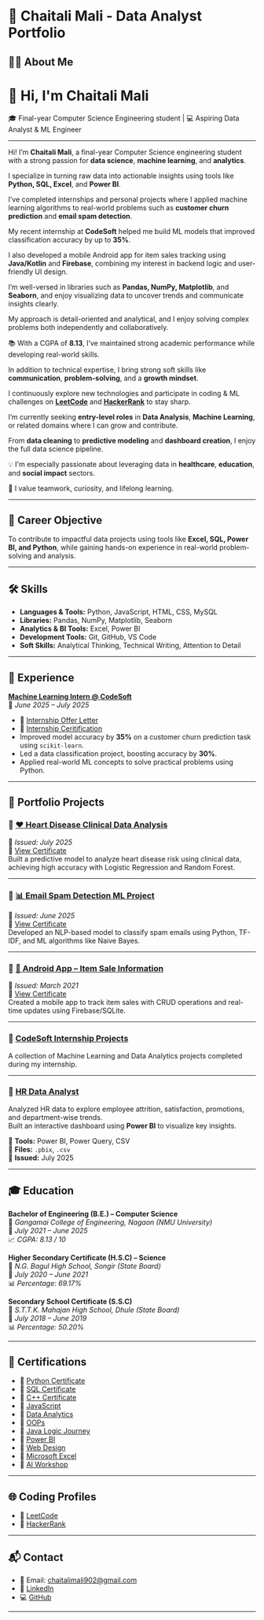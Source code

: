 # 📁 Chaitali Mali - Data Analyst Portfolio 

## 👩‍💻 About Me

# 👋 Hi, I'm Chaitali Mali

🎓 Final-year Computer Science Engineering student | 💻 Aspiring Data Analyst & ML Engineer

---

Hi! I’m **Chaitali Mali**, a final-year Computer Science engineering student with a strong passion for **data science**, **machine learning**, and **analytics**.

I specialize in turning raw data into actionable insights using tools like **Python, SQL, Excel**, and **Power BI**.

I’ve completed internships and personal projects where I applied machine learning algorithms to real-world problems such as **customer churn prediction** and **email spam detection**.

My recent internship at **CodeSoft** helped me build ML models that improved classification accuracy by up to **35%**.

I also developed a mobile Android app for item sales tracking using **Java/Kotlin** and **Firebase**, combining my interest in backend logic and user-friendly UI design.

I’m well-versed in libraries such as **Pandas, NumPy, Matplotlib**, and **Seaborn**, and enjoy visualizing data to uncover trends and communicate insights clearly.

My approach is detail-oriented and analytical, and I enjoy solving complex problems both independently and collaboratively.

📚 With a CGPA of **8.13**, I’ve maintained strong academic performance while developing real-world skills.

In addition to technical expertise, I bring strong soft skills like **communication**, **problem-solving**, and a **growth mindset**.

I continuously explore new technologies and participate in coding & ML challenges on **[LeetCode](https://leetcode.com/u/mGlmTqRsNn/)** and **[HackerRank](https://www.hackerrank.com/profile/chaitalimali902)** to stay sharp.

I’m currently seeking **entry-level roles** in **Data Analysis**, **Machine Learning**, or related domains where I can grow and contribute.

From **data cleaning** to **predictive modeling** and **dashboard creation**, I enjoy the full data science pipeline.

💡 I'm especially passionate about leveraging data in **healthcare**, **education**, and **social impact** sectors.

🤝 I value teamwork, curiosity, and lifelong learning.

---

## 🎯 Career Objective

To contribute to impactful data projects using tools like **Excel, SQL, Power BI, and Python**, while gaining hands-on experience in real-world problem-solving and analysis.

---

## 🛠️ Skills

- **Languages & Tools:** Python, JavaScript, HTML, CSS, MySQL  
- **Libraries:** Pandas, NumPy, Matplotlib, Seaborn  
- **Analytics & BI Tools:** Excel, Power BI  
- **Development Tools:** Git, GitHub, VS Code  
- **Soft Skills:** Analytical Thinking, Technical Writing, Attention to Detail

---

## 💼 Experience

**[Machine Learning Intern @ CodeSoft](https://github.com/Chaitali-mali/CodeSoft-Internship-Projects)**  
📅 *June 2025 – July 2025*  
- 📄 [Internship Offer Letter](https://drive.google.com/file/d/1mEhHdyscaE6w-H0Bk75_VXtPzwj5gbBB/view?usp=sharing)
- 📄 [Internship Ceritification](https://drive.google.com/file/d/1XMbeLomPp8GZUtU_rF2Hng6xqO-bgYfK/view?usp=sharing)
- Improved model accuracy by **35%** on a customer churn prediction task using `scikit-learn`.  
- Led a data classification project, boosting accuracy by **30%**.  
- Applied real-world ML concepts to solve practical problems using Python.

---

## 📁 Portfolio Projects

### 🔹 [❤️ Heart Disease Clinical Data Analysis](https://github.com/Chaitali-mali/Heart-Disease-Clinical)  
📅 *Issued: July 2025*  
🔗 [View Certificate](#) <!-- Replace with your actual certificate link -->  
Built a predictive model to analyze heart disease risk using clinical data, achieving high accuracy with Logistic Regression and Random Forest.

---

### 🔹 [📊 Email Spam Detection ML Project](https://github.com/Chaitali-mali/Email-Spam-Project)  
📅 *Issued: June 2025*  
🔗 [View Certificate](#)  
Developed an NLP-based model to classify spam emails using Python, TF-IDF, and ML algorithms like Naive Bayes.

---

### 🔹 [📱 Android App – Item Sale Information](https://github.com/Chaitali-mali/Android-App)  
📅 *Issued: March 2021*  
🔗 [View Certificate](#)  
Created a mobile app to track item sales with CRUD operations and real-time updates using Firebase/SQLite.

---

### 🔹 [CodeSoft Internship Projects](https://github.com/Chaitali-mali/CodeSoft-Internship-Projects)  
A collection of Machine Learning and Data Analytics projects completed during my internship.

---

### 🔹 [HR Data Analyst](https://github.com/Chaitali-mali/HR-Data-Analysis)  

Analyzed HR data to explore employee attrition, satisfaction, promotions, and department-wise trends.  
Built an interactive dashboard using **Power BI** to visualize key insights.

🔹 **Tools:** Power BI, Power Query, CSV  
📁 **Files:** `.pbix`, `.csv`  
📅 **Issued:** July 2025  

---


## 🎓 Education

**Bachelor of Engineering (B.E.) – Computer Science**  
📍 *Gangamai College of Engineering, Nagaon (NMU University)*  
📅 *July 2021 – June 2025*  
📈 *CGPA: 8.13 / 10*

**Higher Secondary Certificate (H.S.C) – Science**  
📍 *N.G. Bagul High School, Songir (State Board)*  
📅 *July 2020 – June 2021*  
📊 *Percentage: 69.17%*

**Secondary School Certificate (S.S.C)**  
📍 *S.T.T.K. Mahajan High School, Dhule (State Board)*  
📅 *July 2018 – June 2019*  
📊 *Percentage: 50.20%*

---

## 📜 Certifications

- 📄 [Python Certificate](https://drive.google.com/file/d/1EMK_UiR8UUHxZI4jI_ZQo0ze6f6BYS3S/view?usp=sharing)  
- 📄 [SQL Certificate](https://drive.google.com/file/d/1F5_Nj7JHVGCNs0CDbEVHi9V2mroGzof2/view?usp=sharing)  
- 📄 [C++ Certificate](https://drive.google.com/file/d/118-hEzghgMpQvsvSRx8GD_2JedwKvWL5/view?usp=sharing)  
- 📄 [JavaScript](https://drive.google.com/file/d/16jfIm2sgK2j9X12LpoJaMhuynhYOgVHg/view?usp=sharing)  
- 📄 [Data Analytics](https://drive.google.com/file/d/1Wu2eSRxtaOeXInbMuthcjwN-JYk9rBYT/view?usp=sharing)  
- 📄 [OOPs](https://drive.google.com/file/d/1i6uNnlKrSBsLcpjaJke72xrQmTDZhbXg/view?usp=sharing)  
- 📄 [Java Logic Journey](https://drive.google.com/file/d/1XmC4sKZBsFDoQId9FXVMIv-CvRNsnrMo/view?usp=sharing)  
- 📄 [Power BI](https://drive.google.com/file/d/1zIfOYyjLbBI8HpcPsbgaDYLgeB9hqY59/view?usp=sharing)  
- 📄 [Web Design](https://drive.google.com/file/d/10pYoRLB-ujzO8Oui7JtkkqYvCE60dRW_/view?usp=sharing)  
- 📄 [Microsoft Excel](https://drive.google.com/file/d/1nK8KEhscHjz9s8B4D9H4RoV1f5srzeXf/view?usp=sharing)  
- 📄 [AI Workshop](https://drive.google.com/file/d/1tDEzJ_3h6hR3g4HDk0jjZ2CfAmLIKzVb/view?usp=sharing)

---
## 🌐 Coding Profiles

- 🧠 [LeetCode](https://leetcode.com/u/mGlmTqRsNn/)  
- 🧠 [HackerRank](https://www.hackerrank.com/profile/chaitalimali902)

---

## 📬 Contact

- 📧 Email: [chaitalimali902@gmail.com](mailto:chaitalimali902@gmail.com)  
- 🔗 [LinkedIn](https://www.linkedin.com/in/chaitalimali/)  
- 💻 [GitHub](https://github.com/Chaitali-mali)

---




